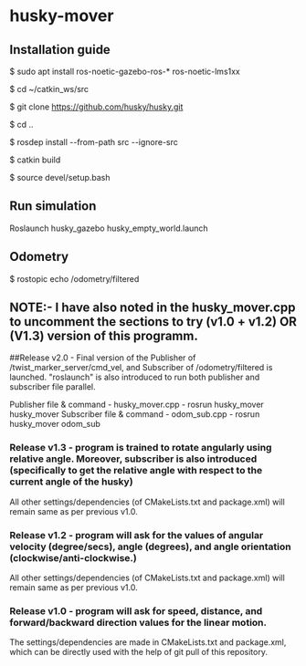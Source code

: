 # husky-mover

## Installation guide
$ sudo apt install ros-noetic-gazebo-ros-* ros-noetic-lms1xx

$ cd ~/catkin_ws/src   

$ git clone https://github.com/husky/husky.git

$ cd ..

$ rosdep install --from-path src --ignore-src  

$ catkin build

$ source devel/setup.bash

## Run simulation
Roslaunch husky_gazebo husky_empty_world.launch  

## Odometry
$ rostopic echo /odometry/filtered


## NOTE:- I have also noted in the husky_mover.cpp to uncomment the sections to try (v1.0 + v1.2) OR (V1.3) version of this programm.

##Release v2.0 - Final version of the Publisher of /twist_marker_server/cmd_vel, and Subscriber of /odometry/filtered is launched. "roslaunch" is also introduced to run both publisher and subscriber file parallel.

Publisher file & command - husky_mover.cpp - rosrun husky_mover husky_mover
Subscriber file & command - odom_sub.cpp - rosrun husky_mover odom_sub


### Release v1.3 - program is trained to rotate angularly using relative angle. Moreover, subscriber is also introduced (specifically to get the relative angle with respect to the current angle of the husky)
All other settings/dependencies (of CMakeLists.txt and package.xml) will remain same as per previous v1.0.


### Release v1.2 - program will ask for the values of angular velocity (degree/secs), angle (degrees), and angle orientation (clockwise/anti-clockwise.)
All other settings/dependencies (of CMakeLists.txt and package.xml) will remain same as per previous v1.0.


### Release v1.0 - program will ask for speed, distance, and forward/backward direction values for the linear motion.
The settings/dependencies are made in CMakeLists.txt and package.xml, which can be directly used with the help of git pull of this repository.

